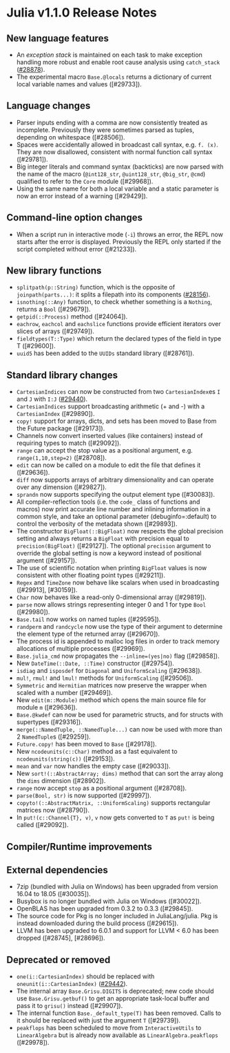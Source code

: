 Julia v1.1.0 Release Notes
==========================

New language features
---------------------

  * An *exception stack* is maintained on each task to make exception handling more robust and enable root cause analysis using `catch_stack` ([#28878]).
  * The experimental macro `Base.@locals` returns a dictionary of current local variable names
    and values ([#29733]).

Language changes
----------------

  * Parser inputs ending with a comma are now consistently treated as incomplete.
    Previously they were sometimes parsed as tuples, depending on whitespace ([#28506]).
  * Spaces were accidentally allowed in broadcast call syntax, e.g. `f. (x)`. They are now
    disallowed, consistent with normal function call syntax ([#29781]).
  * Big integer literals and command syntax (backticks) are now parsed with the name of
    the macro (`@int128_str`, `@uint128_str`, `@big_str`, `@cmd`) qualified to refer
    to the `Core` module ([#29968]).
  * Using the same name for both a local variable and a static parameter is now an error instead
    of a warning ([#29429]).

Command-line option changes
---------------------------

  * When a script run in interactive mode (`-i`) throws an error, the REPL now starts after
    the error is displayed. Previously the REPL only started if the script completed without
    error ([#21233]).

New library functions
---------------------

  * `splitpath(p::String)` function, which is the opposite of `joinpath(parts...)`: it splits a filepath into its components ([#28156]).
  * `isnothing(::Any)` function, to check whether something is a `Nothing`, returns a `Bool` ([#29679]).
  * `getpid(::Process)` method ([#24064]).
  * `eachrow`, `eachcol` and `eachslice` functions provide efficient iterators over slices of arrays ([#29749]).
  * `fieldtypes(T::Type)` which return the declared types of the field in type T ([#29600]).
  * `uuid5` has been added to the `UUIDs` standard library ([#28761]).

Standard library changes
------------------------

  * `CartesianIndices` can now be constructed from two `CartesianIndex`es `I` and `J` with `I:J` ([#29440]).
  * `CartesianIndices` support broadcasting arithmetic (+ and -) with a `CartesianIndex` ([#29890]).
  * `copy!` support for arrays, dicts, and sets has been moved to Base from the Future package ([#29173]).
  * Channels now convert inserted values (like containers) instead of requiring types to match ([#29092]).
  * `range` can accept the stop value as a positional argument, e.g. `range(1,10,step=2)` ([#28708]).
  * `edit` can now be called on a module to edit the file that defines it ([#29636]).
  * `diff` now supports arrays of arbitrary dimensionality and can operate over any dimension ([#29827]).
  * `sprandn` now supports specifying the output element type ([#30083]).
  * All compiler-reflection tools (i.e. the `code_` class of functions and macros) now print accurate
    line number and inlining information in a common style, and take an optional parameter (debuginfo=:default)
    to control the verbosity of the metadata shown ([#29893]).
  * The constructor `BigFloat(::BigFloat)` now respects the global precision setting and always
    returns a `BigFloat` with precision equal to `precision(BigFloat)` ([#29127]). The optional
    `precision` argument to override the global setting is now a keyword instead of positional
    argument ([#29157]).
  * The use of scientific notation when printing `BigFloat` values is now consistent with other floating point
    types ([#29211]).
  * `Regex` and `TimeZone` now behave like scalars when used in broadcasting ([#29913], [#30159]).
  * `Char` now behaves like a read-only 0-dimensional array ([#29819]).
  * `parse` now allows strings representing integer 0 and 1 for type `Bool` ([#29980]).
  * `Base.tail` now works on named tuples ([#29595]).
  * `randperm` and `randcycle` now use the type of their argument to determine the element type of
    the returned array ([#29670]).
  * The process id is appended to malloc log files in order to track memory allocations of
    multiple processes ([#29969]).
  * `Base.julia_cmd` now propagates the `--inline=(yes|no)` flag ([#29858]).
  * New `DateTime(::Date, ::Time)` constructor ([#29754]).
  * `isdiag` and `isposdef` for `Diagonal` and `UniformScaling` ([#29638]).
  * `mul!`, `rmul!` and `lmul!` methods for `UniformScaling` ([#29506]).
  * `Symmetric` and `Hermitian` matrices now preserve the wrapper when scaled with a number ([#29469]).
  * New `edit(m::Module)` method which opens the main source file for module `m` ([#29636]).
  * `Base.@kwdef` can now be used for parametric structs, and for structs with supertypes ([#29316]).
  * `merge(::NamedTuple, ::NamedTuple...)` can now be used with more than 2 `NamedTuple`s ([#29259]).
  * `Future.copy!` has been moved to `Base` ([#29178]).
  * New `ncodeunits(c::Char)` method as a fast equivalent to `ncodeunits(string(c))` ([#29153]).
  * `mean` and `var` now handles the empty case ([#29033]).
  * New `sort!(::AbstractArray; dims)` method that can sort the array along the `dims` dimension ([#28902]).
  * `range` now accept `stop` as a positional argument ([#28708]).
  * `parse(Bool, str)` is now supported ([#29997]).
  * `copyto!(::AbstractMatrix, ::UniformScaling)` supports rectangular matrices now ([#28790]).
  * In `put!(c::Channel{T}, v)`, `v` now gets converted to `T` as `put!` is being called ([#29092]).

Compiler/Runtime improvements
-----------------------------

External dependencies
---------------------

  * 7zip (bundled with Julia on Windows) has been upgraded from version 16.04 to 18.05 ([#30035]).
  * Busybox is no longer bundled with Julia on Windows ([#30022]).
  * OpenBLAS has been upgraded from 0.3.2 to 0.3.3 ([#29845]).
  * The source code for Pkg is no longer included in JuliaLang/julia. Pkg is instead
    downloaded during the build process ([#29615]).
  * LLVM has been upgraded to 6.0.1 and support for LLVM < 6.0 has been dropped ([#28745], [#28696]).

Deprecated or removed
---------------------

  * `one(i::CartesianIndex)` should be replaced with `oneunit(i::CartesianIndex)` ([#29442]).
  * The internal array `Base.Grisu.DIGITS` is deprecated; new code should use `Base.Grisu.getbuf()`
    to get an appropriate task-local buffer and pass it to `grisu()` instead ([#29907]).
  * The internal function `Base._default_type(T)` has been removed. Calls to it should be
    replaced with just the argument `T` ([#29739]).
  * `peakflops` has been scheduled to move from `InteractiveUtils` to `LinearAlgebra`
    but is already now available as `LinearAlgebra.peakflops` ([#29978]).

<!--- generated by NEWS-update.jl: -->
[#28156]: https://github.com/JuliaLang/julia/issues/28156
[#28878]: https://github.com/JuliaLang/julia/issues/28878
[#29440]: https://github.com/JuliaLang/julia/issues/29440
[#29442]: https://github.com/JuliaLang/julia/issues/29442
